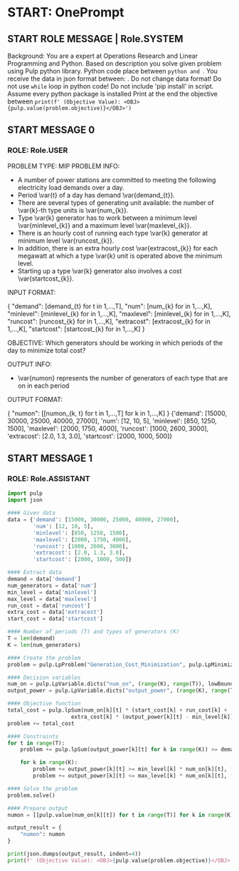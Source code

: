 # START: OnePrompt 
## START ROLE MESSAGE | Role.SYSTEM 
Background: You are a expert at Operations Research and Linear Programming and Python. Based on description you solve given problem using Pulp python library. Python code place between ```python and ```. You receive the data in json format between: <DATA></DATA>. Do not change data format! Do not use `while` loop in python code! Do not include 'pip install' in script. Assume every python package is installed Print at the end the objective between <OBJ></OBJ> `print(f' (Objective Value): <OBJ>{pulp.value(problem.objective)}</OBJ>')`  
## START MESSAGE 0 
### ROLE: Role.USER
<DESCRIPTION>
PROBLEM TYPE: MIP
PROBLEM INFO:

- A number of power stations are committed to meeting the following electricity load demands over a day.
- Period \var{t} of a day has demand \var{demand_{t}}.
- There are several types of generating unit available: the number of \var{k}-th type units is \var{num_{k}}.
- Type \var{k} generator has to work between a minimum level \var{minlevel_{k}} and a maximum level \var{maxlevel_{k}}. 
- There is an hourly cost of running each type \var{k} generator at minimum level \var{runcost_{k}}. 
- In addition, there is an extra hourly cost \var{extracost_{k}} for each megawatt at which a type \var{k} unit is operated above the minimum level. 
- Starting up a type \var{k} generator also involves a cost \var{startcost_{k}}.


INPUT FORMAT:

{
    "demand": [demand_{t} for t in 1,...,T],
    "num": [num_{k} for in 1,...,K],
    "minlevel": [minlevel_{k} for in 1,...,K],
    "maxlevel": [minlevel_{k} for in 1,...,K],
    "runcost": [runcost_{k} for in 1,...,K],
    "extracost": [extracost_{k} for in 1,...,K],
    "startcost": [startcost_{k} for in 1,...,K]
}


OBJECTIVE: Which generators should be working in which periods of the day to minimize total cost?

OUTPUT INFO:

- \var{numon} represents the number of generators of each type that are on in each period

OUTPUT FORMAT:

{
    "numon": [[numon_{k, t} for t in 1,...,T] for k in 1,...,K]
}
</DESCRIPTION>
<DATA>
{'demand': [15000, 30000, 25000, 40000, 27000], 'num': [12, 10, 5], 'minlevel': [850, 1250, 1500], 'maxlevel': [2000, 1750, 4000], 'runcost': [1000, 2600, 3000], 'extracost': [2.0, 1.3, 3.0], 'startcost': [2000, 1000, 500]}</DATA>


## START MESSAGE 1 
### ROLE: Role.ASSISTANT
```python
import pulp
import json

#### Given data
data = {'demand': [15000, 30000, 25000, 40000, 27000], 
        'num': [12, 10, 5], 
        'minlevel': [850, 1250, 1500], 
        'maxlevel': [2000, 1750, 4000], 
        'runcost': [1000, 2600, 3000], 
        'extracost': [2.0, 1.3, 3.0], 
        'startcost': [2000, 1000, 500]}

#### Extract data
demand = data['demand']
num_generators = data['num']
min_level = data['minlevel']
max_level = data['maxlevel']
run_cost = data['runcost']
extra_cost = data['extracost']
start_cost = data['startcost']

#### Number of periods (T) and types of generators (K)
T = len(demand)
K = len(num_generators)

#### Create the problem
problem = pulp.LpProblem("Generation_Cost_Minimization", pulp.LpMinimize)

#### Decision variables
num_on = pulp.LpVariable.dicts("num_on", (range(K), range(T)), lowBound=0, upBound=[num_generators[k] for k in range(K)], cat='Integer')
output_power = pulp.LpVariable.dicts("output_power", (range(K), range(T)), lowBound=0)

#### Objective function
total_cost = pulp.lpSum(num_on[k][t] * (start_cost[k] + run_cost[k] + 
                    extra_cost[k] * (output_power[k][t] - min_level[k])) for k in range(K) for t in range(T))
problem += total_cost

#### Constraints
for t in range(T):
    problem += pulp.lpSum(output_power[k][t] for k in range(K)) >= demand[t], f"Demand_constraint_{t}"

    for k in range(K):
        problem += output_power[k][t] >= min_level[k] * num_on[k][t], f"Min_level_constraint_{k}_{t}"
        problem += output_power[k][t] <= max_level[k] * num_on[k][t], f"Max_level_constraint_{k}_{t}"

#### Solve the problem
problem.solve()

#### Prepare output
numon = [[pulp.value(num_on[k][t]) for t in range(T)] for k in range(K)]

output_result = {
    "numon": numon
}

print(json.dumps(output_result, indent=4))
print(f' (Objective Value): <OBJ>{pulp.value(problem.objective)}</OBJ>')
```

